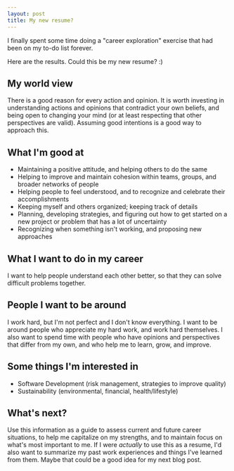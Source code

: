 ```yaml
---
layout: post
title: My new resume?
---
```


I finally spent some time doing a "career exploration" exercise that had been on my to-do list forever.

Here are the results. Could this be my new resume? :)

My world view
---
There is a good reason for every action and opinion. It is worth investing in understanding actions and opinions that contradict your own beliefs, and being open to changing your mind (or at least respecting that other perspectives are valid). Assuming good intentions is a good way to approach this.

What I'm good at
---
+ Maintaining a positive attitude, and helping others to do the same
+ Helping to improve and maintain cohesion within teams, groups, and broader networks of people
+ Helping people to feel understood, and to recognize and celebrate their accomplishments
+ Keeping myself and others organized; keeping track of details
+ Planning, developing strategies, and figuring out how to get started on a new project or problem that has a lot of uncertainty
+ Recognizing when something isn't working, and proposing new approaches

What I want to do in my career
---
I want to help people understand each other better, so that they can solve difficult problems together.

People I want to be around
---
I work hard, but I'm not perfect and I don't know everything. I want to be around people who appreciate my hard work, and work hard themselves. I also want to spend time with people who have opinions and perspectives that differ from my own, and who help me to learn, grow, and improve.

Some things I'm interested in
---
+ Software Development (risk management, strategies to improve quality)
+ Sustainability (environmental, financial, health/lifestyle)

What's next?
---
Use this information as a guide to assess current and future career situations, to help me capitalize on my strengths, and to maintain focus on what's most important to me. If I were *actually* to use this as a resume, I'd also want to summarize my past work experiences and things I've learned from them. Maybe that could be a good idea for my next blog post.
